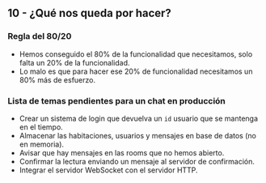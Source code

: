 ## 10 - ¿Qué nos queda por hacer?

### Regla del 80/20

- Hemos conseguido el 80% de la funcionalidad que necesitamos, solo falta un 20% de la funcionalidad.
- Lo malo es que para hacer ese 20% de funcionalidad necesitamos un 80% más de esfuerzo.

### Lista de temas pendientes para un chat en producción

- Crear un sistema de login que devuelva un `id` usuario que se mantenga en el tiempo.
- Almacenar las habitaciones, usuarios y mensajes en base de datos (no en memoria).
- Avisar que hay mensajes en las rooms que no hemos abierto.
- Confirmar la lectura enviando un mensaje al servidor de confirmación.
- Integrar el servidor WebSocket con el servidor HTTP.